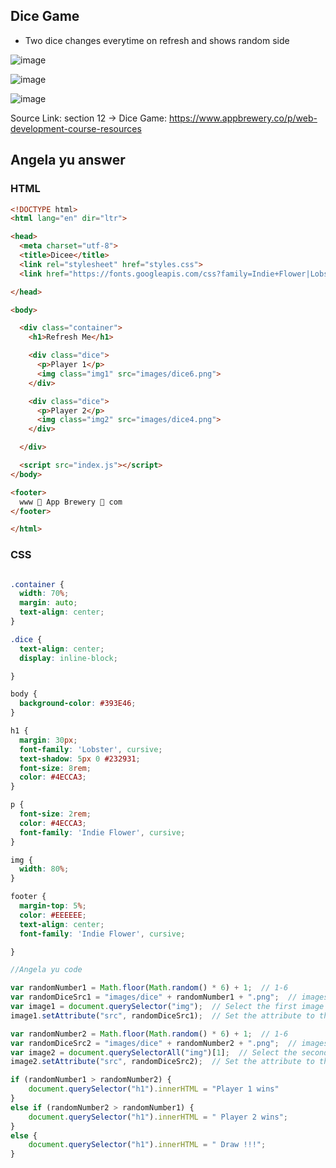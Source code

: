 ## Dice Game

- Two dice changes everytime on refresh and shows random side

![image](https://github.com/shahbazalamjobs/The-complete-web-development-bootcamp--by-Angela-Yu-2023/assets/125631878/7e466802-4661-4f78-b865-75192b8c36f3)

![image](https://github.com/shahbazalamjobs/The-complete-web-development-bootcamp--by-Angela-Yu-2023/assets/125631878/d1a26f26-2f0e-47e4-b89c-51ac2903ee02)

![image](https://github.com/shahbazalamjobs/The-complete-web-development-bootcamp--by-Angela-Yu-2023/assets/125631878/2a40c528-3b04-4869-9e8c-ca2e19ebe376)


Source Link: section 12 -> Dice Game: https://www.appbrewery.co/p/web-development-course-resources

## Angela yu answer

### HTML
```html
<!DOCTYPE html>
<html lang="en" dir="ltr">

<head>
  <meta charset="utf-8">
  <title>Dicee</title>
  <link rel="stylesheet" href="styles.css">
  <link href="https://fonts.googleapis.com/css?family=Indie+Flower|Lobster" rel="stylesheet">

</head>

<body>

  <div class="container">
    <h1>Refresh Me</h1>

    <div class="dice">
      <p>Player 1</p>
      <img class="img1" src="images/dice6.png">
    </div>

    <div class="dice">
      <p>Player 2</p>
      <img class="img2" src="images/dice4.png">
    </div>

  </div>

  <script src="index.js"></script>
</body>

<footer>
  www 🎲 App Brewery 🎲 com
</footer>

</html>
```

### CSS
```css

.container {
  width: 70%;
  margin: auto;
  text-align: center;
}

.dice {
  text-align: center;
  display: inline-block;

}

body {
  background-color: #393E46;
}

h1 {
  margin: 30px;
  font-family: 'Lobster', cursive;
  text-shadow: 5px 0 #232931;
  font-size: 8rem;
  color: #4ECCA3;
}

p {
  font-size: 2rem;
  color: #4ECCA3;
  font-family: 'Indie Flower', cursive;
}

img {
  width: 80%;
}

footer {
  margin-top: 5%;
  color: #EEEEEE;
  text-align: center;
  font-family: 'Indie Flower', cursive;

}

```

```js
//Angela yu code

var randomNumber1 = Math.floor(Math.random() * 6) + 1;  // 1-6
var randomDiceSrc1 = "images/dice" + randomNumber1 + ".png";  // images/dice1.png to dice6.png
var image1 = document.querySelector("img");  // Select the first image element
image1.setAttribute("src", randomDiceSrc1);  // Set the attribute to the correct variable name

var randomNumber2 = Math.floor(Math.random() * 6) + 1;  // 1-6
var randomDiceSrc2 = "images/dice" + randomNumber2 + ".png";  // images/dice1.png to dice6.png
var image2 = document.querySelectorAll("img")[1];  // Select the second image element
image2.setAttribute("src", randomDiceSrc2);  // Set the attribute to the correct variable name

if (randomNumber1 > randomNumber2) {
    document.querySelector("h1").innerHTML = "Player 1 wins"
}
else if (randomNumber2 > randomNumber1) {
    document.querySelector("h1").innerHTML = " Player 2 wins";
}
else {
    document.querySelector("h1").innerHTML = " Draw !!!";
}
```

